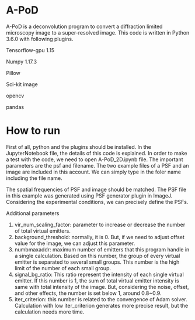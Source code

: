 # A-PoD

A-PoD is a deconvolution program to convert a diffraction limited microscopy image to a super-resolved image. This code is written in Python 3.6.0 with following plugins. 


Tensorflow-gpu 1.15

Numpy 1.17.3

Pillow

Sci-kit image

opencv

pandas



# How to run
First of all, python and the plugins should be installed. In the JupyterNotebook file, the details of this code is explained.
In order to make a test with the code, we need to open A-PoD_2D.ipynb file. The important parameters are the psf and filename. The two example files of a PSF and an image are included in this account. We can simply type in the foler name including the file name. 

The spatial frequencies of PSF and image should be matched. The PSF file in this example was generated using PSF generator plugin in ImageJ. Considering the experimental conditions, we can precisely define the PSFs.

Additional parameters
1) vir_num_scaling_factor: parameter to increase or decrease the number of total virtual emitters.
2) background_threshold: normally, it is 0. But, if we need to adjust offset value for the image, we can adjust this parameter.
3) numbmaxaddr: maximum number of emitters that this program handle in a single calculation. Based on this number, the group of every virtual emitter is separated to several small groups. This number is the high limit of the number of each small group.
4) signal_bg_ratio: This ratio represent the intensity of each single virtual emitter. If this number is 1, the sum of total virtual emitter intensity is same with total intensity of the image. But, considering the noise, offset, and other effects, the number is set below 1, around 0.8~0.9.
5) iter_criterion: this number is related to the convergence of Adam solver. Calculation with low iter_criterion generates more precise result, but the calculation needs more time.


